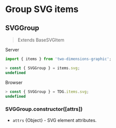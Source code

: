 # Group SVG items



## SVGGroup

> Extends BaseSVGItem

Server
```javascript
import { items } from 'two-dimensions-graphic';

> const { SVGGroup } = items.svg;
undefined
```

Browser
```javascript
> const { SVGGroup } = TDG.items.svg;
undefined
```

### SVGGroup.constructor([attrs])

- `attrs` {Object} - SVG element attributes.

